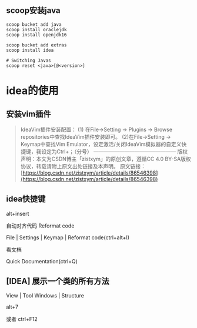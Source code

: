 ## scoop安装java

```plain
scoop bucket add java
scoop install oraclejdk
scoop install openjdk16

scoop bucket add extras
scoop install idea

# Switching Javas
scoop reset <java>[@<version>]
```
# idea的使用

## 安装vim插件

>IdeaVim插件安装配置：
>(1) 在File->Setting -> Plugins -> Browse repositories中查找IdeaVim插件安装即可。
>(2)在File->Setting -> Keymap中查找Vim Emulator，设定激活/关闭IdeaVim模拟器的自定义快捷键，我设定为Ctrl+；（分号）
>————————————————
>版权声明：本文为CSDN博主「zistxym」的原创文章，遵循CC 4.0 BY-SA版权协议，转载请附上原文出处链接及本声明。
>原文链接：[https://blog.csdn.net/zistxym/article/details/86546398](https://blog.csdn.net/zistxym/article/details/86546398)
## idea快捷键

alt+insert

自动对齐代码 Reformat code

File | Settings | Keymap | Reformat code(ctrl+alt+I)

看文档

Quick Documentation(ctrl+Q)

## [IDEA] 展示一个类的所有方法

View | Tool Windows | Structure

alt+7

或者 ctrl+F12

## 

